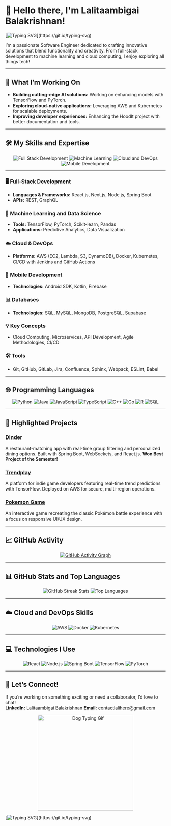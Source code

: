# 👋 Hello there, I'm Lalitaambigai Balakrishnan!

[![Typing SVG](https://readme-typing-svg.demolab.com/?lines=Welcome+to+my+GitHub+Profile!;Let’s+build+something+awesome!)](https://git.io/typing-svg)


I’m a passionate Software Engineer dedicated to crafting innovative solutions that blend functionality and creativity. From full-stack development to machine learning and cloud computing, I enjoy exploring all things tech!

---

## 🚀 What I’m Working On

- **Building cutting-edge AI solutions:** Working on enhancing models with TensorFlow and PyTorch.
- **Exploring cloud-native applications:** Leveraging AWS and Kubernetes for scalable deployments.
- **Improving developer experiences:** Enhancing the Hoodlt project with better documentation and tools.

---

## 🛠️ My Skills and Expertise

<div align="center">
    <img src="https://img.shields.io/badge/Full_Stack_Dev-React%2C%20Next.js%2C%20Node.js%2C%20Spring_Boot-blue?style=for-the-badge&logo=javascript" alt="Full Stack Development" />
    <img src="https://img.shields.io/badge/Machine_Learning-TensorFlow%2C%20PyTorch%2C%20Scikit_learn-orange?style=for-the-badge&logo=python" alt="Machine Learning" />
    <img src="https://img.shields.io/badge/Cloud_%26_DevOps-AWS%2C%20Docker%2C%20Kubernetes-lightgrey?style=for-the-badge&logo=amazon-aws" alt="Cloud and DevOps" />
    <img src="https://img.shields.io/badge/Mobile_Dev-Android%2C%20Kotlin-green?style=for-the-badge&logo=android" alt="Mobile Development" />
</div>

---

### 🖥️ Full-Stack Development
- **Languages & Frameworks:** React.js, Next.js, Node.js, Spring Boot
- **APIs:** REST, GraphQL

### 🤖 Machine Learning and Data Science
- **Tools:** TensorFlow, PyTorch, Scikit-learn, Pandas
- **Applications:** Predictive Analytics, Data Visualization

### ☁️ Cloud & DevOps
- **Platforms:** AWS (EC2, Lambda, S3, DynamoDB), Docker, Kubernetes, CI/CD with Jenkins and GitHub Actions

### 📱 Mobile Development
- **Technologies:** Android SDK, Kotlin, Firebase

### 📊 Databases
- **Technologies:** SQL, MySQL, MongoDB, PostgreSQL, Supabase

### 💡 Key Concepts
- Cloud Computing, Microservices, API Development, Agile Methodologies, CI/CD

### 🛠️ Tools
- Git, GitHub, GitLab, Jira, Confluence, Sphinx, Webpack, ESLint, Babel

---

## 🌐 Programming Languages

<div align="center">
    <img src="https://img.shields.io/badge/Python-3776AB?style=for-the-badge&logo=python&logoColor=white" alt="Python" />
    <img src="https://img.shields.io/badge/Java-007396?style=for-the-badge&logo=java&logoColor=white" alt="Java" />
    <img src="https://img.shields.io/badge/JavaScript-F7DF1E?style=for-the-badge&logo=javascript&logoColor=black" alt="JavaScript" />
    <img src="https://img.shields.io/badge/TypeScript-3178C6?style=for-the-badge&logo=typescript&logoColor=white" alt="TypeScript" />
    <img src="https://img.shields.io/badge/C++-00599C?style=for-the-badge&logo=c%2B%2B&logoColor=white" alt="C++" />
    <img src="https://img.shields.io/badge/Go-00ADD8?style=for-the-badge&logo=go&logoColor=white" alt="Go" />
    <img src="https://img.shields.io/badge/R-276DC3?style=for-the-badge&logo=r&logoColor=white" alt="R" />
    <img src="https://img.shields.io/badge/SQL-4479A1?style=for-the-badge&logo=postgresql&logoColor=white" alt="SQL" />
</div>

---

## 🌟 Highlighted Projects

### [Dinder](https://github.com/lalicodes/dinder)  
A restaurant-matching app with real-time group filtering and personalized dining options. Built with Spring Boot, WebSockets, and React.js. **Won Best Project of the Semester!**

### [Trendplay](https://github.com/lalicodes/trendplay)  
A platform for indie game developers featuring real-time trend predictions with TensorFlow. Deployed on AWS for secure, multi-region operations.

### [Pokemon Game](https://github.com/lalicodes/PokemonGame)  
An interactive game recreating the classic Pokémon battle experience with a focus on responsive UI/UX design.

---

## 📈 GitHub Activity

<div align="center">
  <a href="https://github-readme-activity-graph.cyclic.app">
    <img src="https://github-readme-activity-graph.vercel.app/graph?username=lalicodes&bg_color=1f1f1f&color=58a6ff&line=58a6ff&point=ffffff&area=true&hide_border=true" alt="GitHub Activity Graph">
  </a>
</div>

---

## 📊 GitHub Stats and Top Languages

<div align="center">
  <img src="https://github-readme-streak-stats.herokuapp.com/?user=lalicodes&theme=github-dark-blue&hide_border=true" alt="GitHub Streak Stats" />
  <img src="https://github-readme-stats.vercel.app/api/top-langs/?username=lalicodes&layout=compact&theme=github_dark&hide_border=true" alt="Top Languages" />
</div>

---

## ☁️ Cloud and DevOps Skills

<div align="center">
    <img src="https://img.shields.io/badge/AWS-232F3E?style=for-the-badge&logo=amazon-aws&logoColor=white" alt="AWS" />
    <img src="https://img.shields.io/badge/Docker-2496ED?style=for-the-badge&logo=docker&logoColor=white" alt="Docker" />
    <img src="https://img.shields.io/badge/Kubernetes-326CE5?style=for-the-badge&logo=kubernetes&logoColor=white" alt="Kubernetes" />
</div>

---

## 💻 Technologies I Use

<div align="center">
    <img src="https://img.shields.io/badge/React-61DAFB?style=for-the-badge&logo=react&logoColor=black" alt="React" />
    <img src="https://img.shields.io/badge/Node.js-339933?style=for-the-badge&logo=node.js&logoColor=white" alt="Node.js" />
    <img src="https://img.shields.io/badge/Spring_Boot-6DB33F?style=for-the-badge&logo=spring-boot&logoColor=white" alt="Spring Boot" />
    <img src="https://img.shields.io/badge/TensorFlow-FF6F00?style=for-the-badge&logo=tensorflow&logoColor=white" alt="TensorFlow" />
    <img src="https://img.shields.io/badge/PyTorch-EE4C2C?style=for-the-badge&logo=pytorch&logoColor=white" alt="PyTorch" />
</div>

---

## 🎯 Let’s Connect!

If you’re working on something exciting or need a collaborator, I’d love to chat!  
**LinkedIn:** [Lalitaambigai Balakrishnan](https://www.linkedin.com/in/lalitaambigai-balakrishnan-a5138b263/) 
**Email:** [contactlalihere@gmail.com](mailto:contactlalihere@gmail.com)

<div align="center">
    <img src="https://media.tenor.com/X3Qptn8emQcAAAAC/dog-funny.gif" alt="Dog Typing Gif" width="300" />
</div>

[![Typing SVG](https://readme-typing-svg.demolab.com/?lines=Thanks+for+visiting+my+profile!;Let’s+build+the+future+together!)](https://git.io/typing-svg)
